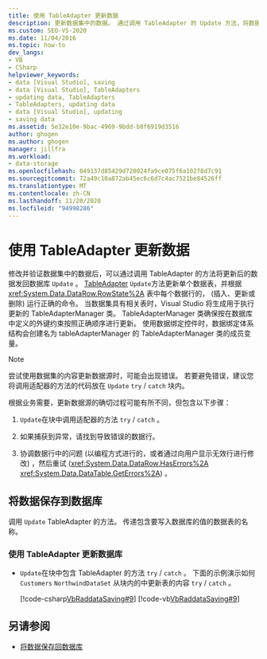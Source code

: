 ```yaml
---
title: 使用 TableAdapter 更新数据
description: 更新数据集中的数据。 通过调用 TableAdapter 的 Update 方法，将数据发回数据库。
ms.custom: SEO-VS-2020
ms.date: 11/04/2016
ms.topic: how-to
dev_langs:
- VB
- CSharp
helpviewer_keywords:
- data [Visual Studio], saving
- data [Visual Studio], TableAdapters
- updating data, TableAdapters
- TableAdapters, updating data
- data [Visual Studio], updating
- saving data
ms.assetid: 5e32e10e-9bac-4969-9bdd-b8f6919d3516
author: ghogen
ms.author: ghogen
manager: jillfra
ms.workload:
- data-storage
ms.openlocfilehash: 049137d85429d720024fa9ce075f6a102f8d7c91
ms.sourcegitcommit: 72a49c10a872ab45ec6c6d7c4ac7521be84526ff
ms.translationtype: MT
ms.contentlocale: zh-CN
ms.lasthandoff: 11/20/2020
ms.locfileid: "94998286"
---
```

# <a name="update-data-by-using-a-tableadapter"></a>使用 TableAdapter 更新数据

修改并验证数据集中的数据后，可以通过调用 TableAdapter 的方法将更新后的数据发回数据库 `Update` 。 [TableAdapter](../data-tools/create-and-configure-tableadapters.md) `Update`方法更新单个数据表，并根据 <xref:System.Data.DataRow.RowState%2A> 表中每个数据行的， (插入、更新或删除) 运行正确的命令。 当数据集具有相关表时，Visual Studio 将生成用于执行更新的 TableAdapterManager 类。 TableAdapterManager 类确保按在数据库中定义的外键约束按照正确顺序进行更新。 使用数据绑定控件时，数据绑定体系结构会创建名为 tableAdapterManager 的 TableAdapterManager 类的成员变量。

> [!NOTE]
> 尝试使用数据集的内容更新数据源时，可能会出现错误。 若要避免错误，建议您将调用适配器的方法的代码放在 `Update` `try` / `catch` 块内。

根据业务需要，更新数据源的确切过程可能有所不同，但包含以下步骤：

1. `Update`在块中调用适配器的方法 `try` / `catch` 。

2. 如果捕获到异常，请找到导致错误的数据行。

3. 协调数据行中的问题 (以编程方式进行的，或者通过向用户显示无效行进行修改) ，然后重试 (<xref:System.Data.DataRow.HasErrors%2A> <xref:System.Data.DataTable.GetErrors%2A>) 。

## <a name="save-data-to-a-database"></a>将数据保存到数据库

调用 `Update` TableAdapter 的方法。 传递包含要写入数据库的值的数据表的名称。

### <a name="to-update-a-database-by-using-a-tableadapter"></a>使用 TableAdapter 更新数据库

- `Update`在块中包含 TableAdapter 的方法 `try` / `catch` 。 下面的示例演示如何 `Customers` `NorthwindDataSet` 从块内的中更新表的内容 `try` / `catch` 。

     [!code-csharp[VbRaddataSaving#9](../data-tools/codesnippet/CSharp/update-data-by-using-a-tableadapter_1.cs)]
     [!code-vb[VbRaddataSaving#9](../data-tools/codesnippet/VisualBasic/update-data-by-using-a-tableadapter_1.vb)]

## <a name="see-also"></a>另请参阅

- [将数据保存回数据库](../data-tools/save-data-back-to-the-database.md)
